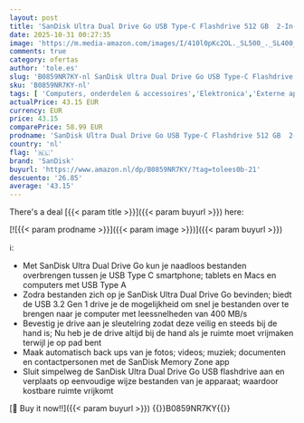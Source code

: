 ```yaml
---
layout: post
title: 'SanDisk Ultra Dual Drive Go USB Type-C Flashdrive 512 GB  2-In-1 Flashdrive  USB Type-C En Type-A  Automatisch Back-Ups  SanDisk Memory Zone-App  150 MB/s '
date: 2025-10-31 00:27:35
image: 'https://m.media-amazon.com/images/I/410l0pKc2OL._SL500_._SL400_.jpg'
comments: true
category: ofertas
author: 'tole.es'
slug: 'B0859NR7KY-nl SanDisk Ultra Dual Drive Go USB Type-C Flashdrive 512 GB...'
sku: 'B0859NR7KY-nl'
tags: [ 'Computers, onderdelen & accessoires','Elektronica','Externe apparaten & dataopslag','Gegevensopslag','USB-flashstations','sandisk','🇳🇱', ]
actualPrice: 43.15 EUR
currency: EUR
price: 43.15
comparePrice: 58.99 EUR
prodname: 'SanDisk Ultra Dual Drive Go USB Type-C Flashdrive 512 GB  2-In-1 Flashdrive  USB Type-C En Type-A  Automatisch Back-Ups  SanDisk Memory Zone-App  150 MB/s '
country: 'nl'
flag: '🇳🇱'
brand: 'SanDisk'
buyurl: 'https://www.amazon.nl/dp/B0859NR7KY/?tag=tolees0b-21'
descuento: '26.85'
average: '43.15'
---
```


There's a deal [{{< param title >}}]({{< param buyurl >}})  here:

[![{{< param prodname >}}]({{< param image >}})]({{< param buyurl >}})

ℹ️:

- Met SanDisk Ultra Dual Drive Go kun je naadloos bestanden overbrengen tussen je USB Type C smartphone; tablets en Macs en computers met USB Type A
- Zodra bestanden zich op je SanDisk Ultra Dual Drive Go bevinden; biedt de USB 3.2 Gen 1 drive je de mogelijkheid om snel je bestanden over te brengen naar je computer met leessnelheden van 400 MB/s
- Bevestig je drive aan je sleutelring zodat deze veilig en steeds bij de hand is; Nu heb je de drive altijd bij de hand als je ruimte moet vrijmaken terwijl je op pad bent
- Maak automatisch back ups van je fotos; videos; muziek; documenten en contactpersonen met de SanDisk Memory Zone app
- Sluit simpelweg de SanDisk Ultra Dual Drive Go USB flashdrive aan en verplaats op eenvoudige wijze bestanden van je apparaat; waardoor kostbare ruimte vrijkomt

[🛒 Buy it now!!]({{< param buyurl >}})
{{<world>}}B0859NR7KY{{</world>}}
